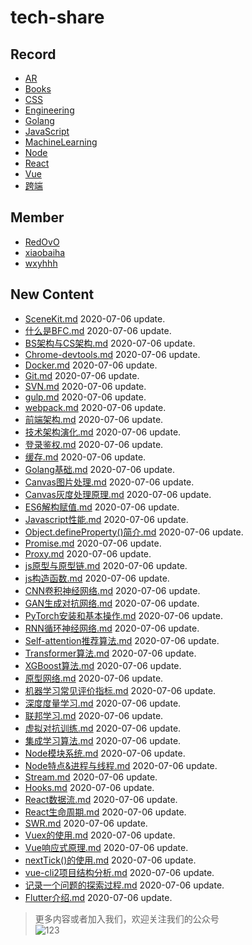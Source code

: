 
# tech-share

<!-- RECORD-START -->
## Record
* [AR](https://github.com/fff455/tech-share/tree/master/AR)
* [Books](https://github.com/fff455/tech-share/tree/master/Books)
* [CSS](https://github.com/fff455/tech-share/tree/master/CSS)
* [Engineering](https://github.com/fff455/tech-share/tree/master/Engineering)
* [Golang](https://github.com/fff455/tech-share/tree/master/Golang)
* [JavaScript](https://github.com/fff455/tech-share/tree/master/JavaScript)
* [MachineLearning](https://github.com/fff455/tech-share/tree/master/MachineLearning)
* [Node](https://github.com/fff455/tech-share/tree/master/Node)
* [React](https://github.com/fff455/tech-share/tree/master/React)
* [Vue](https://github.com/fff455/tech-share/tree/master/Vue)
* [跨端](https://github.com/fff455/tech-share/tree/master/跨端)
<!-- RECORD-END -->

<!-- MEMBER-START -->
## Member
* [RedOvO](https://github.com/RedOvO)
* [xiaobaiha](https://github.com/xiaobaiha)
* [wxyhhh](https://github.com/wxyhhh)
<!-- MEMBER-END -->

<!-- NEW CONTENT-START -->
## New Content
* [SceneKit.md](https://github.com/fff455/tech-share/tree/master/AR/SceneKit.md) 2020-07-06 update.
* [什么是BFC.md](https://github.com/fff455/tech-share/tree/master/CSS/什么是BFC.md) 2020-07-06 update.
* [BS架构与CS架构.md](https://github.com/fff455/tech-share/tree/master/Engineering/BS架构与CS架构.md) 2020-07-06 update.
* [Chrome-devtools.md](https://github.com/fff455/tech-share/tree/master/Engineering/Chrome-devtools.md) 2020-07-06 update.
* [Docker.md](https://github.com/fff455/tech-share/tree/master/Engineering/Docker.md) 2020-07-06 update.
* [Git.md](https://github.com/fff455/tech-share/tree/master/Engineering/Git.md) 2020-07-06 update.
* [SVN.md](https://github.com/fff455/tech-share/tree/master/Engineering/SVN.md) 2020-07-06 update.
* [gulp.md](https://github.com/fff455/tech-share/tree/master/Engineering/gulp.md) 2020-07-06 update.
* [webpack.md](https://github.com/fff455/tech-share/tree/master/Engineering/webpack.md) 2020-07-06 update.
* [前端架构.md](https://github.com/fff455/tech-share/tree/master/Engineering/前端架构.md) 2020-07-06 update.
* [技术架构演化.md](https://github.com/fff455/tech-share/tree/master/Engineering/技术架构演化.md) 2020-07-06 update.
* [登录鉴权.md](https://github.com/fff455/tech-share/tree/master/Engineering/登录鉴权.md) 2020-07-06 update.
* [缓存.md](https://github.com/fff455/tech-share/tree/master/Engineering/缓存.md) 2020-07-06 update.
* [Golang基础.md](https://github.com/fff455/tech-share/tree/master/Golang/Golang基础.md) 2020-07-06 update.
* [Canvas图片处理.md](https://github.com/fff455/tech-share/tree/master/JavaScript/Canvas图片处理.md) 2020-07-06 update.
* [Canvas灰度处理原理.md](https://github.com/fff455/tech-share/tree/master/JavaScript/Canvas灰度处理原理.md) 2020-07-06 update.
* [ES6解构赋值.md](https://github.com/fff455/tech-share/tree/master/JavaScript/ES6解构赋值.md) 2020-07-06 update.
* [Javascript性能.md](https://github.com/fff455/tech-share/tree/master/JavaScript/Javascript性能.md) 2020-07-06 update.
* [Object.defineProperty()简介.md](https://github.com/fff455/tech-share/tree/master/JavaScript/Object.defineProperty()简介.md) 2020-07-06 update.
* [Promise.md](https://github.com/fff455/tech-share/tree/master/JavaScript/Promise.md) 2020-07-06 update.
* [Proxy.md](https://github.com/fff455/tech-share/tree/master/JavaScript/Proxy.md) 2020-07-06 update.
* [js原型与原型链.md](https://github.com/fff455/tech-share/tree/master/JavaScript/js原型与原型链.md) 2020-07-06 update.
* [js构造函数.md](https://github.com/fff455/tech-share/tree/master/JavaScript/js构造函数.md) 2020-07-06 update.
* [CNN卷积神经网络.md](https://github.com/fff455/tech-share/tree/master/MachineLearning/CNN卷积神经网络.md) 2020-07-06 update.
* [GAN生成对抗网络.md](https://github.com/fff455/tech-share/tree/master/MachineLearning/GAN生成对抗网络.md) 2020-07-06 update.
* [PyTorch安装和基本操作.md](https://github.com/fff455/tech-share/tree/master/MachineLearning/PyTorch安装和基本操作.md) 2020-07-06 update.
* [RNN循环神经网络.md](https://github.com/fff455/tech-share/tree/master/MachineLearning/RNN循环神经网络.md) 2020-07-06 update.
* [Self-attention推荐算法.md](https://github.com/fff455/tech-share/tree/master/MachineLearning/Self-attention推荐算法.md) 2020-07-06 update.
* [Transformer算法.md](https://github.com/fff455/tech-share/tree/master/MachineLearning/Transformer算法.md) 2020-07-06 update.
* [XGBoost算法.md](https://github.com/fff455/tech-share/tree/master/MachineLearning/XGBoost算法.md) 2020-07-06 update.
* [原型网络.md](https://github.com/fff455/tech-share/tree/master/MachineLearning/原型网络.md) 2020-07-06 update.
* [机器学习常见评价指标.md](https://github.com/fff455/tech-share/tree/master/MachineLearning/机器学习常见评价指标.md) 2020-07-06 update.
* [深度度量学习.md](https://github.com/fff455/tech-share/tree/master/MachineLearning/深度度量学习.md) 2020-07-06 update.
* [联邦学习.md](https://github.com/fff455/tech-share/tree/master/MachineLearning/联邦学习.md) 2020-07-06 update.
* [虚拟对抗训练.md](https://github.com/fff455/tech-share/tree/master/MachineLearning/虚拟对抗训练.md) 2020-07-06 update.
* [集成学习算法.md](https://github.com/fff455/tech-share/tree/master/MachineLearning/集成学习算法.md) 2020-07-06 update.
* [Node模块系统.md](https://github.com/fff455/tech-share/tree/master/Node/Node模块系统.md) 2020-07-06 update.
* [Node特点&进程与线程.md](https://github.com/fff455/tech-share/tree/master/Node/Node特点&进程与线程.md) 2020-07-06 update.
* [Stream.md](https://github.com/fff455/tech-share/tree/master/Node/Stream.md) 2020-07-06 update.
* [Hooks.md](https://github.com/fff455/tech-share/tree/master/React/Hooks.md) 2020-07-06 update.
* [React数据流.md](https://github.com/fff455/tech-share/tree/master/React/React数据流.md) 2020-07-06 update.
* [React生命周期.md](https://github.com/fff455/tech-share/tree/master/React/React生命周期.md) 2020-07-06 update.
* [SWR.md](https://github.com/fff455/tech-share/tree/master/React/SWR.md) 2020-07-06 update.
* [Vuex的使用.md](https://github.com/fff455/tech-share/tree/master/Vue/Vuex的使用.md) 2020-07-06 update.
* [Vue响应式原理.md](https://github.com/fff455/tech-share/tree/master/Vue/Vue响应式原理.md) 2020-07-06 update.
* [nextTick()的使用.md](https://github.com/fff455/tech-share/tree/master/Vue/nextTick()的使用.md) 2020-07-06 update.
* [vue-cli2项目结构分析.md](https://github.com/fff455/tech-share/tree/master/Vue/vue-cli2项目结构分析.md) 2020-07-06 update.
* [记录一个问题的探索过程.md](https://github.com/fff455/tech-share/tree/master/Vue/记录一个问题的探索过程.md) 2020-07-06 update.
* [Flutter介绍.md](https://github.com/fff455/tech-share/tree/master/跨端/Flutter介绍.md) 2020-07-06 update.
<!-- NEW CONTENT-END -->

> 更多内容或者加入我们，欢迎关注我们的公众号  
> ![123](./Books/image/gzh.png)

